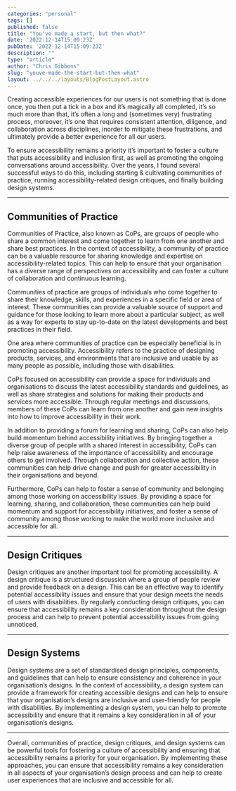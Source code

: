 ```yaml
---
categories: "personal"
tags: []
published: false
title: "You've made a start, but then what?"
date: '2022-12-14T15:09:23Z'
pubDate: '2022-12-14T15:09:23Z'
description: ""
type: "article"
author: "Chris Gibbons"
slug: "youve-made-the-start-but-then-what"
layout: ../../../layouts/BlogPostLayout.astro
---
```

Creating accessible experiences for our users is not something that is done once, you then put a tick in a box and it’s magically all completed, it’s so much more than that, it’s often a long and (sometimes very) frustrating process, moreover, it’s one that requires consistent attention, diligence, and collaboration across disciplines, inorder to mitigate these frustrations, and ultimately provide a better experience for all our users.

To ensure accessibility remains a priority it’s important to foster a culture that puts accessibility and inclusion first, as well as promoting the ongoing conversations around accessibility. Over the years, I found several successful ways to do this, including starting & cultivating communities of practice, running accessibility-related design critiques, and finally building design systems.

----

## Communities of Practice

Communities of Practice, also known as CoPs, are groups of people who share a common interest and come together to learn from one another and share best practices. In the context of accessibility, a community of practice can be a valuable resource for sharing knowledge and expertise on accessibility-related topics. This can help to ensure that your organisation has a diverse range of perspectives on accessibility and can foster a culture of collaboration and continuous learning.

Communities of practice are groups of individuals who come together to share their knowledge, skills, and experiences in a specific field or area of interest. These communities can provide a valuable source of support and guidance for those looking to learn more about a particular subject, as well as a way for experts to stay up-to-date on the latest developments and best practices in their field.

One area where communities of practice can be especially beneficial is in promoting accessibility. Accessibility refers to the practice of designing products, services, and environments that are inclusive and usable by as many people as possible, including those with disabilities.

CoPs focused on accessibility can provide a space for individuals and organisations to discuss the latest accessibility standards and guidelines, as well as share strategies and solutions for making their products and services more accessible. Through regular meetings and discussions, members of these CoPs can learn from one another and gain new insights into how to improve accessibility in their work.

In addition to providing a forum for learning and sharing, CoPs can also help build momentum behind accessibility initiatives. By bringing together a diverse group of people with a shared interest in accessibility, CoPs can help raise awareness of the importance of accessibility and encourage others to get involved. Through collaboration and collective action, these communities can help drive change and push for greater accessibility in their organisations and beyond.

Furthermore, CoPs can help to foster a sense of community and belonging among those working on accessibility issues. By providing a space for learning, sharing, and collaboration, these communities can help build momentum and support for accessibility initiatives, and foster a sense of community among those working to make the world more inclusive and accessible for all.

----

## Design Critiques

Design critiques are another important tool for promoting accessibility. A design critique is a structured discussion where a group of people review and provide feedback on a design. This can be an effective way to identify potential accessibility issues and ensure that your design meets the needs of users with disabilities. By regularly conducting design critiques, you can ensure that accessibility remains a key consideration throughout the design process and can help to prevent potential accessibility issues from going unnoticed.

----

## Design Systems

Design systems are a set of standardised design principles, components, and guidelines that can help to ensure consistency and coherence in your organisation’s designs. In the context of accessibility, a design system can provide a framework for creating accessible designs and can help to ensure that your organisation’s designs are inclusive and user-friendly for people with disabilities. By implementing a design system, you can help to promote accessibility and ensure that it remains a key consideration in all of your organisation’s designs.

----

Overall, communities of practice, design critiques, and design systems can be powerful tools for fostering a culture of accessibility and ensuring that accessibility remains a priority for your organisation. By implementing these approaches, you can ensure that accessibility remains a key consideration in all aspects of your organisation’s design process and can help to create user experiences that are inclusive and accessible for all.
